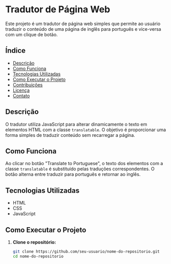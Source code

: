 # Tradutor de Página Web

Este projeto é um tradutor de página web simples que permite ao usuário traduzir o conteúdo de uma página de inglês para português e vice-versa com um clique de botão.

## Índice

- [Descrição](#descrição)
- [Como Funciona](#como-funciona)
- [Tecnologias Utilizadas](#tecnologias-utilizadas)
- [Como Executar o Projeto](#como-executar-o-projeto)
- [Contribuições](#contribuições)
- [Licença](#licença)
- [Contato](#contato)

## Descrição

O tradutor utiliza JavaScript para alterar dinamicamente o texto em elementos HTML com a classe `translatable`. O objetivo é proporcionar uma forma simples de traduzir conteúdo sem recarregar a página.

## Como Funciona

Ao clicar no botão "Translate to Portuguese", o texto dos elementos com a classe `translatable` é substituído pelas traduções correspondentes. O botão alterna entre traduzir para português e retornar ao inglês.

## Tecnologias Utilizadas

- HTML
- CSS
- JavaScript

## Como Executar o Projeto

1. **Clone o repositório:**
   ```bash
   git clone https://github.com/seu-usuario/nome-do-repositorio.git
   cd nome-do-repositorio
